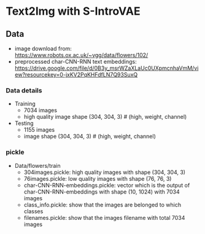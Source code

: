 # Text2Img with S-IntroVAE

## Data
- image download from: https://www.robots.ox.ac.uk/~vgg/data/flowers/102/
- preprocessed char-CNN-RNN text embeddings: https://drive.google.com/file/d/0B3y_msrWZaXLaUc0UXpmcnhaVmM/view?resourcekey=0-jxKV2PqKHFdfLN7Q93SuxQ

### Data details
- Training
  - 7034 images
  - high quality image shape (304, 304, 3) # (high, weight, channel)
- Testing
  - 1155 images
  - image shape (304, 304, 3) # (high, weight, channel)

### pickle
- Data/flowers/train
  - 304images.pickle: high quality images with shape (304, 304, 3)
  - 76images.pickle: low quality images with shape (76, 76, 3)
  - char-CNN-RNN-embeddings.pickle: vector which is the output of char-CNN-RNN-embeddings with shape (10, 1024) with 7034 images
  - class_info.pickle: show that the images are belonged to which classes
  - filenames.pickle: show that the images filename with total 7034 images
